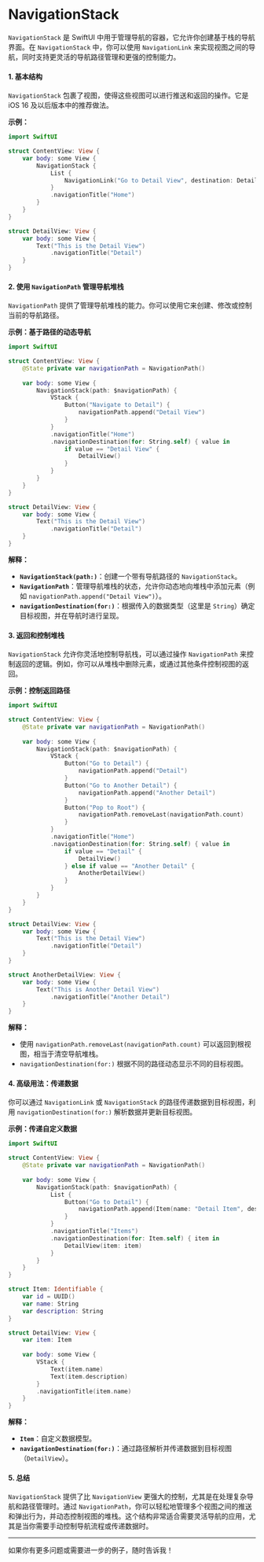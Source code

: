# NavigationStack

`NavigationStack` 是 SwiftUI 中用于管理导航的容器，它允许你创建基于栈的导航界面。在 `NavigationStack` 中，你可以使用 `NavigationLink` 来实现视图之间的导航，同时支持更灵活的导航路径管理和更强的控制能力。

#### 1. **基本结构**

`NavigationStack` 包裹了视图，使得这些视图可以进行推送和返回的操作。它是 iOS 16 及以后版本中的推荐做法。

**示例：**

```swift
import SwiftUI

struct ContentView: View {
    var body: some View {
        NavigationStack {
            List {
                NavigationLink("Go to Detail View", destination: DetailView())
            }
            .navigationTitle("Home")
        }
    }
}

struct DetailView: View {
    var body: some View {
        Text("This is the Detail View")
            .navigationTitle("Detail")
    }
}
```

#### 2. **使用 `NavigationPath` 管理导航堆栈**

`NavigationPath` 提供了管理导航堆栈的能力。你可以使用它来创建、修改或控制当前的导航路径。

**示例：基于路径的动态导航**

```swift
import SwiftUI

struct ContentView: View {
    @State private var navigationPath = NavigationPath()
    
    var body: some View {
        NavigationStack(path: $navigationPath) {
            VStack {
                Button("Navigate to Detail") {
                    navigationPath.append("Detail View")
                }
            }
            .navigationTitle("Home")
            .navigationDestination(for: String.self) { value in
                if value == "Detail View" {
                    DetailView()
                }
            }
        }
    }
}

struct DetailView: View {
    var body: some View {
        Text("This is the Detail View")
            .navigationTitle("Detail")
    }
}
```

**解释：**

* **`NavigationStack(path:)`**：创建一个带有导航路径的 `NavigationStack`。
* **`NavigationPath`**：管理导航堆栈的状态，允许你动态地向堆栈中添加元素（例如 `navigationPath.append("Detail View")`）。
* **`navigationDestination(for:)`**：根据传入的数据类型（这里是 `String`）确定目标视图，并在导航时进行呈现。

#### 3. **返回和控制堆栈**

`NavigationStack` 允许你灵活地控制导航栈，可以通过操作 `NavigationPath` 来控制返回的逻辑。例如，你可以从堆栈中删除元素，或通过其他条件控制视图的返回。

**示例：控制返回路径**

```swift
import SwiftUI

struct ContentView: View {
    @State private var navigationPath = NavigationPath()
    
    var body: some View {
        NavigationStack(path: $navigationPath) {
            VStack {
                Button("Go to Detail") {
                    navigationPath.append("Detail")
                }
                Button("Go to Another Detail") {
                    navigationPath.append("Another Detail")
                }
                Button("Pop to Root") {
                    navigationPath.removeLast(navigationPath.count)
                }
            }
            .navigationTitle("Home")
            .navigationDestination(for: String.self) { value in
                if value == "Detail" {
                    DetailView()
                } else if value == "Another Detail" {
                    AnotherDetailView()
                }
            }
        }
    }
}

struct DetailView: View {
    var body: some View {
        Text("This is the Detail View")
            .navigationTitle("Detail")
    }
}

struct AnotherDetailView: View {
    var body: some View {
        Text("This is Another Detail View")
            .navigationTitle("Another Detail")
    }
}
```

**解释：**

* 使用 `navigationPath.removeLast(navigationPath.count)` 可以返回到根视图，相当于清空导航堆栈。
* `navigationDestination(for:)` 根据不同的路径动态显示不同的目标视图。

#### 4. **高级用法：传递数据**

你可以通过 `NavigationLink` 或 `NavigationStack` 的路径传递数据到目标视图，利用 `navigationDestination(for:)` 解析数据并更新目标视图。

**示例：传递自定义数据**

```swift
import SwiftUI

struct ContentView: View {
    @State private var navigationPath = NavigationPath()
    
    var body: some View {
        NavigationStack(path: $navigationPath) {
            List {
                Button("Go to Detail") {
                    navigationPath.append(Item(name: "Detail Item", description: "This is a detail item."))
                }
            }
            .navigationTitle("Items")
            .navigationDestination(for: Item.self) { item in
                DetailView(item: item)
            }
        }
    }
}

struct Item: Identifiable {
    var id = UUID()
    var name: String
    var description: String
}

struct DetailView: View {
    var item: Item
    
    var body: some View {
        VStack {
            Text(item.name)
            Text(item.description)
        }
        .navigationTitle(item.name)
    }
}
```

**解释：**

* **`Item`**：自定义数据模型。
* **`navigationDestination(for:)`**：通过路径解析并传递数据到目标视图（`DetailView`）。

#### 5. **总结**

`NavigationStack` 提供了比 `NavigationView` 更强大的控制，尤其是在处理复杂导航和路径管理时。通过 `NavigationPath`，你可以轻松地管理多个视图之间的推送和弹出行为，并动态控制视图的堆栈。这个结构非常适合需要灵活导航的应用，尤其是当你需要手动控制导航流程或传递数据时。

***

如果你有更多问题或需要进一步的例子，随时告诉我！
